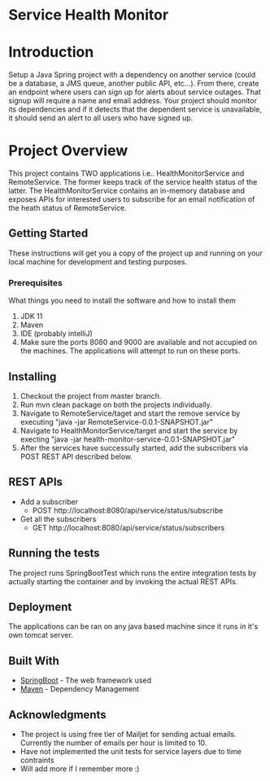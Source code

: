 # Service Health Monitor

# Introduction

Setup a Java Spring project with a dependency on another service (could be a database, a JMS queue,
another public API, etc...). From there, create an endpoint where users can sign up for alerts about
service outages. That signup will require a name and email address. Your project should monitor its
dependencies and if it detects that the dependent service is unavailable, it should send an alert to all
users who have signed up.

# Project Overview
This project contains TWO applications i.e.. HealthMonitorService and RemoteService. The former keeps track of the service health status of the latter. The HealthMonitorService contains an in-memory database and exposes APIs for interested users to subscribe for an email notification of the heath status of RemoteService.

## Getting Started

These instructions will get you a copy of the project up and running on your local machine for development and testing purposes.

### Prerequisites

What things you need to install the software and how to install them
1. JDK 11
2. Maven
3. IDE (probably intelliJ)
4. Make sure the ports 8080 and 9000 are available and not accupied on the machines. The applications will attempt to run on these ports.

## Installing

1. Checkout the project from master branch.
2. Run mvn clean package on both the projects individually.
3. Navigate to RemoteService/taget and start the remove service by executing "java -jar RemoteService-0.0.1-SNAPSHOT.jar" 
4. Navigate to HealthMonitorService/target and start the service by execting "java -jar health-monitor-service-0.0.1-SNAPSHOT.jar"
5. After the services have successully started, add the subscribers via POST REST API described below.

## REST APIs

* Add a subscriber
  * POST http://localhost:8080/api/service/status/subscribe
* Get all the subscribers
  * GET http://localhost:8080/api/service/status/subscribers


## Running the tests

The project runs SpringBootTest which runs the entire integration tests by actually starting the container and by invoking the actual REST APIs.

## Deployment

The applications can be ran on any java based machine since it runs in it's own tomcat server.

## Built With

* [SpringBoot](https://spring.io/projects/spring-boot) - The web framework used
* [Maven](https://maven.apache.org/) - Dependency Management

## Acknowledgments

* The project is using free tier of Mailjet for sending actual emails. Currently the number of emails per hour is limited to 10.
* Have not implemented the unit tests for service layers due to time contraints
* Will add more if I remember more :)

